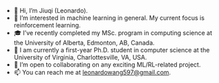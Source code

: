 - 👋 Hi, I’m Jiuqi (Leonardo).
- 👀 I’m interested in machine learning in general. My current focus is reinforcement learning.
- 🎓 I’ve recently completed my MSc. program in computing science at the University of Alberta, Edmonton, AB, Canada.
- 🚀 I am currently a first-year Ph.D. student in computer science at the University of Virginia, Charlottesville, VA, USA.
- 💞️ I’m open to collaborating on any exciting ML/RL-related project.
- 📫 You can reach me at leonardowang597@gmail.com.

<!---
LeonardoWjq/LeonardoWjq is a ✨ special ✨ repository because its `README.md` (this file) appears on your GitHub profile.
You can click the Preview link to take a look at your changes.
--->
